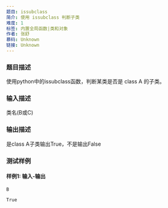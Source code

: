 ```yaml
---
题目: issubclass
简介: 使用 issubclass 判断子类
难度: 1
标签: 内置全局函数|类和对象
作者: 张舒
慕码: Unknown
链接: Unknown
---
```


### 题目描述

使用python中的issubclass函数，判断某类是否是 class A 的子类。

### 输入描述

类名(B或C)

### 输出描述

是class A子类输出True，不是输出False

### 测试样例

#### 样例1: 输入-输出

```
B
```

```
True
```

